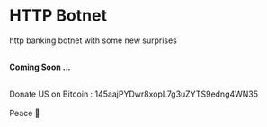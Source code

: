 # HTTP Botnet
http banking botnet with some new surprises

<br><b> Coming Soon ... </b></br>

<br><a>Donate US on Bitcoin : </a> 145aajPYDwr8xopL7g3uZYTS9edng4WN35</br>
<br>Peace 👋</br>
